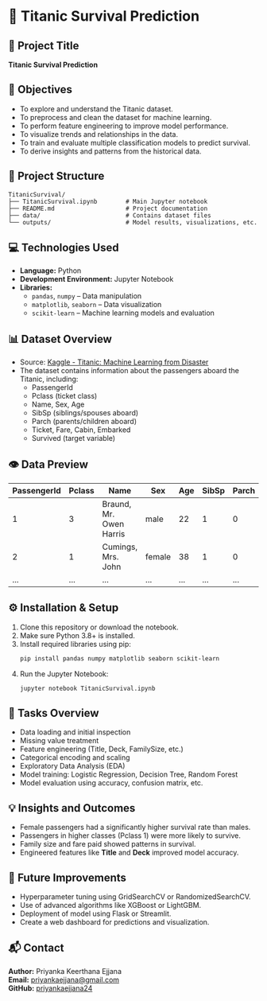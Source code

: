 
# 🚢 Titanic Survival Prediction



## 🎯 Project Title
**Titanic Survival Prediction**



## 📌 Objectives

- To explore and understand the Titanic dataset.
- To preprocess and clean the dataset for machine learning.
- To perform feature engineering to improve model performance.
- To visualize trends and relationships in the data.
- To train and evaluate multiple classification models to predict survival.
- To derive insights and patterns from the historical data.



## 📁 Project Structure

```
TitanicSurvival/
├── TitanicSurvival.ipynb        # Main Jupyter notebook
├── README.md                    # Project documentation
├── data/                        # Contains dataset files
└── outputs/                     # Model results, visualizations, etc.
```



## 💻 Technologies Used

- **Language:** Python
- **Development Environment:** Jupyter Notebook
- **Libraries:**
  - `pandas`, `numpy` – Data manipulation
  - `matplotlib`, `seaborn` – Data visualization
  - `scikit-learn` – Machine learning models and evaluation



## 📊 Dataset Overview

- Source: [Kaggle - Titanic: Machine Learning from Disaster](https://www.kaggle.com/competitions/titanic/data)
- The dataset contains information about the passengers aboard the Titanic, including:
  - PassengerId
  - Pclass (ticket class)
  - Name, Sex, Age
  - SibSp (siblings/spouses aboard)
  - Parch (parents/children aboard)
  - Ticket, Fare, Cabin, Embarked
  - Survived (target variable)



## 👁️ Data Preview

| PassengerId | Pclass | Name                   | Sex    | Age | SibSp | Parch | Fare  | Embarked | Survived |
|-------------|--------|------------------------|--------|-----|-------|--------|-------|----------|----------|
| 1           | 3      | Braund, Mr. Owen Harris| male   | 22  | 1     | 0      | 7.25  | S        | 0        |
| 2           | 1      | Cumings, Mrs. John     | female | 38  | 1     | 0      | 71.28 | C        | 1        |
| ...         | ...    | ...                    | ...    | ... | ...   | ...    | ...   | ...      | ...      |




## ⚙️ Installation & Setup

1. Clone this repository or download the notebook.
2. Make sure Python 3.8+ is installed.
3. Install required libraries using pip:
   ```bash
   pip install pandas numpy matplotlib seaborn scikit-learn
   ```
4. Run the Jupyter Notebook:
   ```bash
   jupyter notebook TitanicSurvival.ipynb
   ```



## 🧾 Tasks Overview

- Data loading and initial inspection
- Missing value treatment
- Feature engineering (Title, Deck, FamilySize, etc.)
- Categorical encoding and scaling
- Exploratory Data Analysis (EDA)
- Model training: Logistic Regression, Decision Tree, Random Forest
- Model evaluation using accuracy, confusion matrix, etc.



## 💡 Insights and Outcomes

- Female passengers had a significantly higher survival rate than males.
- Passengers in higher classes (Pclass 1) were more likely to survive.
- Family size and fare paid showed patterns in survival.
- Engineered features like **Title** and **Deck** improved model accuracy.



## 🔮 Future Improvements

- Hyperparameter tuning using GridSearchCV or RandomizedSearchCV.
- Use of advanced algorithms like XGBoost or LightGBM.
- Deployment of model using Flask or Streamlit.
- Create a web dashboard for predictions and visualization.



## 📬 Contact

**Author:** Priyanka Keerthana Ejjana  
**Email:** [priyankaejjana@gmail.com](mailto:priyankaejjana@gmail.com)  
**GitHub:** [priyankaejjana24](https://github.com/priyankaejjana24)


